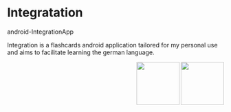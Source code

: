 # Integratation
android-IntegrationApp

Integration is a flashcards android application tailored for my personal use and aims to facilitate learning the german language.


   <img align="right" width="100" height="100" src="https://github.com/MohamedHishamNofal/Integratation/issues/1#issue-666683804">

<img align="right" width="100" height="100"  src="https://github.com/MohamedHishamNofal/Integratation/issues/1#issuecomment-664722244">
